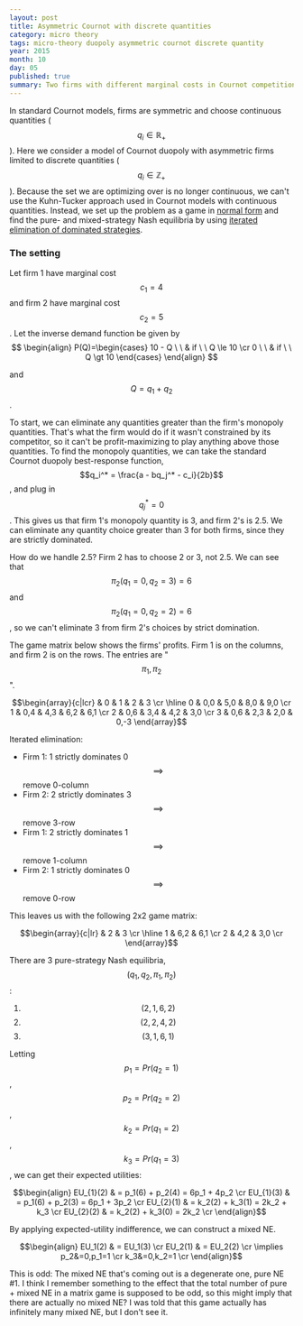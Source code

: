 ```yaml
---
layout: post
title: Asymmetric Cournot with discrete quantities
category: micro theory
tags: micro-theory duopoly asymmetric cournot discrete quantity
year: 2015
month: 10
day: 05
published: true
summary: Two firms with different marginal costs in Cournot competition naming integer quantities.
---
```


In standard Cournot models, firms are symmetric and choose continuous quantities ($$q_i \in \mathbb{R_+}$$). Here we consider a model of Cournot duopoly with asymmetric firms limited to discrete quantities ($$q_i \in \mathbb{Z_+}$$). Because the set we are optimizing over is no longer continuous, we can't use the Kuhn-Tucker approach used in Cournot models with continuous quantities. Instead, we set up the problem as a game in [normal form](https://en.wikipedia.org/wiki/Normal-form_game) and find the pure- and mixed-strategy Nash equilibria by using [iterated elimination of dominated strategies](https://en.wikipedia.org/wiki/Strategic_dominance).

### The setting

Let firm 1 have marginal cost $$c_1 = 4$$ and firm 2 have marginal cost $$c_2 = 5$$. Let the inverse demand function be given by 
$$ \begin{align}
P(Q)=\begin{cases} 10 - Q \ \ & if \ \ Q \le 10 \cr 
0 \ \ & if \ \ Q \gt 10 \end{cases} 
\end{align} $$

and $$ Q = q_1 + q_2$$.

To start, we can eliminate any quantities greater than the firm's monopoly quantities. That's what the firm would do if it wasn't constrained by its competitor, so it can't be profit-maximizing to play anything above those quantities. To find the monopoly quantities, we can take the standard Cournot duopoly best-response function, $$q_i^* = \frac{a - bq_j^* - c_i}{2b}$$, and plug in $$ q_j^* = 0$$. This gives us that firm 1's monopoly quantity is 3, and firm 2's is 2.5. We can eliminate any quantity choice greater than 3 for both firms, since they are strictly dominated.

How do we handle 2.5? Firm 2 has to choose 2 or 3, not 2.5. We can see that $$\pi_2(q_1=0,q_2=3) = 6$$ and $$\pi_2(q_1=0,q_2=2) = 6 $$, so we can't eliminate 3 from firm 2's choices by strict domination.

The game matrix below shows the firms' profits. Firm 1 is on the columns, and firm 2 is on the rows. The entries are "$$\pi_1, \pi_2$$".

$$\begin{array}{c|lcr}
 & 0 & 1 & 2 & 3 \cr
\hline
0 & 0,0 & 5,0 & 8,0 & 9,0 \cr
1 & 0,4 & 4,3 & 6,2 & 6,1 \cr
2 & 0,6 & 3,4 & 4,2 & 3,0 \cr
3 & 0,6 & 2,3 & 2,0 & 0,-3
\end{array}$$

Iterated elimination:

* Firm 1: 1 strictly dominates 0 $$\implies$$ remove 0-column
* Firm 2: 2 strictly dominates 3 $$\implies$$ remove 3-row
* Firm 1: 2 strictly dominates 1 $$\implies$$ remove 1-column
* Firm 2: 1 strictly dominates 0 $$\implies$$ remove 0-row

This leaves us with the following 2x2 game matrix:

$$\begin{array}{c|lr}
 & 2 & 3 \cr
\hline
1 & 6,2 & 6,1 \cr
2 & 4,2 & 3,0 \cr
\end{array}$$

There are 3 pure-strategy Nash equilibria, $$(q_1,q_2,\pi_1,\pi_2)$$:

1. $$(2,1,6,2)$$
2. $$(2,2,4,2)$$
3. $$(3,1,6,1)$$

Letting $$p_1 = Pr(q_2=1)$$, $$p_2 = Pr(q_2=2)$$, $$k_2=Pr(q_1=2)$$, $$k_3=Pr(q_1=3)$$, we can get their expected utilities:

$$\begin{align}
EU_{1}(2) & = p_1(6) + p_2(4) = 6p_1 + 4p_2 \cr
EU_{1}(3) & = p_1(6) + p_2(3) = 6p_1 + 3p_2 \cr
EU_{2}(1) & = k_2(2) + k_3(1) = 2k_2 + k_3 \cr
EU_{2}(2) & = k_2(2) + k_3(0) = 2k_2 \cr
\end{align}$$

By applying expected-utility indifference, we can construct a mixed NE.

$$\begin{align}
EU_1(2) & = EU_1(3) \cr
EU_2(1) & = EU_2(2) \cr
\implies p_2&=0,p_1=1 \cr
 k_3&=0,k_2=1 \cr 
\end{align}$$

This is odd: The mixed NE that's coming out is a degenerate one, pure NE #1. I think I remember something to the effect that the total number of pure + mixed NE in a matrix game is supposed to be odd, so this might imply that there are actually no mixed NE? I was told that this game actually has infinitely many mixed NE, but I don't see it.